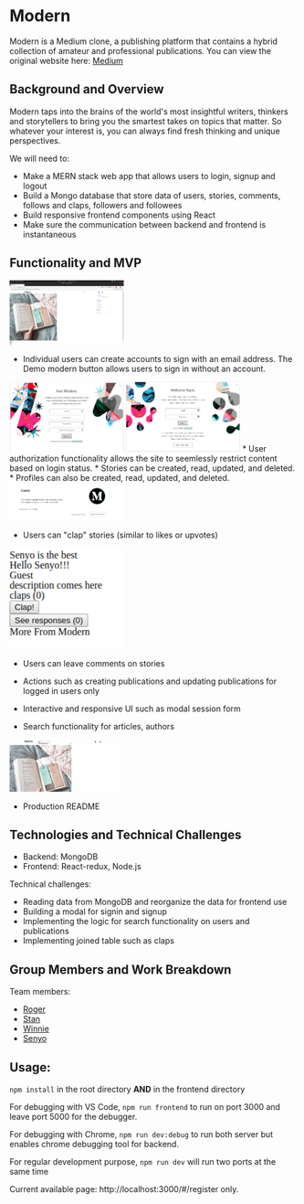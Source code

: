 # Modern
Modern is a Medium clone, a publishing platform that contains a hybrid
collection of amateur and professional publications.
You can view the original website here:
[Medium](https://medium.com)


## Background and Overview
Modern taps into the brains of the world's most insightful writers, thinkers
and storytellers to bring you the smartest takes on topics that matter. So 
whatever your interest is, you can always find fresh thinking and unique 
perspectives.

We will need to:

* Make a MERN stack web app that allows users to login, signup and logout
* Build a Mongo database that store data of users, stories, comments, follows and claps, followers and followees
* Build responsive frontend components using React
* Make sure the communication between backend and frontend is instantaneous


## Functionality and MVP
<img src="images/index.png" width = 200px />

* Individual users can create accounts to sign with an email address. The Demo modern button allows users to sign in without an account.
<img src="images/create_account.png" width = 200px/>

<img src="images/login.png" width = 200px/>
* User authorization functionality allows the site to seemlessly restrict content based on login status.
* Stories can be created, read, updated, and deleted.
* Profiles can also be created, read, updated, and deleted.
<img src="images/profile.png" width = 200px />

* Users can "clap" stories (similar to likes or upvotes)

<img src="images/clap.png" alt='claps when css is done' width=200px/>

* Users can leave comments on stories

* Actions such as creating publications and updating publications for logged in users only
* Interactive and responsive UI such as modal session form
* Search functionality for articles, authors

<img src="images/search.png"  width= 200px/>

* Production README


## Technologies and Technical Challenges

* Backend: MongoDB
* Frontend: React-redux, Node.js

Technical challenges:

* Reading data from MongoDB and reorganize the data for frontend use
* Building a modal for signin and signup
* Implementing the logic for search functionality on users and publications
* Implementing joined table such as claps 


## Group Members and Work Breakdown
Team members:

* [Roger](https://github.com/yuichiu416)
* [Stan](https://github.com/stanbond)
* [Winnie](https://github.com/chinweenie)
* [Senyo](https://github.com/sdkag)

## Usage:
`npm install` in the root directory **AND** in the frontend directory

For debugging with VS Code, `npm run frontend` to run on port 3000 and leave port 5000 for the debugger.

For debugging with Chrome, `npm run dev:debug` to run both server but enables chrome debugging tool for backend.

For regular development purpose, `npm run dev` will run two ports at the same time


Current available page: http://localhost:3000/#/register only.